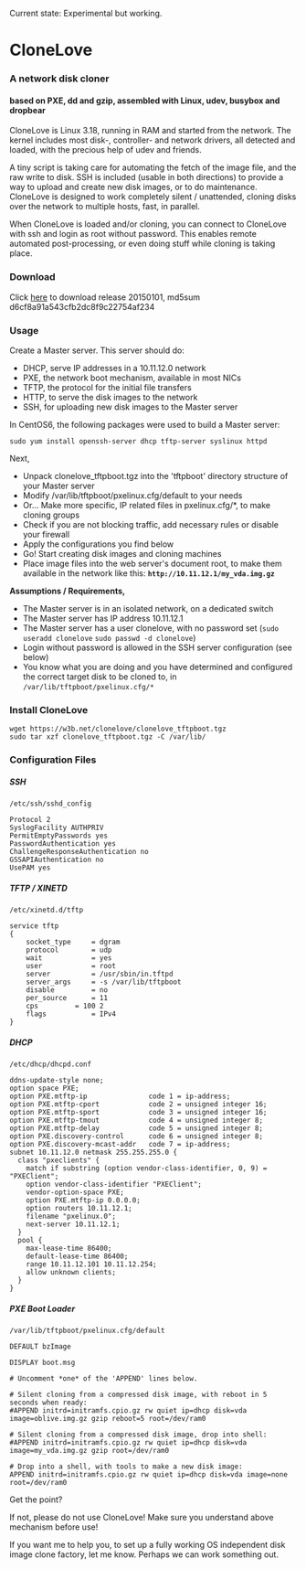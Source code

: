 Current state: Experimental but working.

# CloneLove

### A network disk cloner
#### based on PXE, dd and gzip, assembled with Linux, udev, busybox and dropbear

CloneLove is Linux 3.18, running in RAM and started from the network. The kernel includes most disk-, controller- and network drivers, all detected and loaded, with the precious help of udev and friends.

A tiny script is taking care for automating the fetch of the image file, and the raw write to disk. SSH is included (usable in both directions) to provide a way to upload and create new disk images, or to do maintenance. CloneLove is designed to work completely silent / unattended, cloning disks over the network to multiple hosts, fast, in parallel.

When CloneLove is loaded and/or cloning, you can connect to CloneLove with ssh and login as root without password. This enables remote automated post-processing, or even doing stuff while cloning is taking place.

### Download

Click [here](https://w3b.net/clonelove/clone.go) to download release 20150101, md5sum d6cf8a91a543cfb2dc8f9c22754af234

### Usage

Create a Master server. This server should do:

* DHCP, serve IP addresses in a 10.11.12.0 network
* PXE, the network boot mechanism, available in most NICs
* TFTP, the protocol for the initial file transfers
* HTTP, to serve the disk images to the network
* SSH, for uploading new disk images to the Master server

In CentOS6, the following packages were used to build a Master server:

    sudo yum install openssh-server dhcp tftp-server syslinux httpd

Next,

* Unpack clonelove_tftpboot.tgz into the 'tftpboot' directory structure of your Master server
* Modify /var/lib/tftpboot/pxelinux.cfg/default to your needs
* Or... Make more specific, IP related files in pxelinux.cfg/*, to make cloning groups
* Check if you are not blocking traffic, add necessary rules or disable your firewall
* Apply the configurations you find below
* Go! Start creating disk images and cloning machines
* Place image files into the web server's document root, to make them available in the network like this: **`http://10.11.12.1/my_vda.img.gz`**

**Assumptions / Requirements,**

* The Master server is in an isolated network, on a dedicated switch
* The Master server has IP address 10.11.12.1
* The Master server has a user clonelove, with no password set (`sudo useradd clonelove` `sudo passwd -d clonelove`)
* Login without password is allowed in the SSH server configuration (see below)
* You know what you are doing and you have determined and configured the correct target disk to be cloned to, in `/var/lib/tftpboot/pxelinux.cfg/*`

### Install CloneLove

    wget https://w3b.net/clonelove/clonelove_tftpboot.tgz
    sudo tar xzf clonelove_tftpboot.tgz -C /var/lib/

### Configuration Files

##### SSH

`/etc/ssh/sshd_config`

    Protocol 2
    SyslogFacility AUTHPRIV
    PermitEmptyPasswords yes
    PasswordAuthentication yes
    ChallengeResponseAuthentication no
    GSSAPIAuthentication no
    UsePAM yes

##### TFTP / XINETD

`/etc/xinetd.d/tftp`

    service tftp
    {
    	socket_type		= dgram
    	protocol		= udp
    	wait			= yes
    	user			= root
    	server			= /usr/sbin/in.tftpd
    	server_args		= -s /var/lib/tftpboot
    	disable			= no
    	per_source		= 11
    	cps			= 100 2
    	flags			= IPv4
    } 

##### DHCP

`/etc/dhcp/dhcpd.conf`

    ddns-update-style none;
    option space PXE;
    option PXE.mtftp-ip               code 1 = ip-address;  
    option PXE.mtftp-cport            code 2 = unsigned integer 16;
    option PXE.mtftp-sport            code 3 = unsigned integer 16;
    option PXE.mtftp-tmout            code 4 = unsigned integer 8;
    option PXE.mtftp-delay            code 5 = unsigned integer 8;
    option PXE.discovery-control      code 6 = unsigned integer 8;
    option PXE.discovery-mcast-addr   code 7 = ip-address;
    subnet 10.11.12.0 netmask 255.255.255.0 {
      class "pxeclients" {
        match if substring (option vendor-class-identifier, 0, 9) = "PXEClient";
        option vendor-class-identifier "PXEClient";
        vendor-option-space PXE;
        option PXE.mtftp-ip 0.0.0.0;
        option routers 10.11.12.1;
        filename "pxelinux.0";
        next-server 10.11.12.1;
      }
      pool {
        max-lease-time 86400;
        default-lease-time 86400;
        range 10.11.12.101 10.11.12.254;
        allow unknown clients;
      }
    }

##### PXE Boot Loader

`/var/lib/tftpboot/pxelinux.cfg/default`

    DEFAULT bzImage
    
    DISPLAY boot.msg
    
    # Uncomment *one* of the 'APPEND' lines below.
    
    # Silent cloning from a compressed disk image, with reboot in 5 seconds when ready:
    #APPEND initrd=initramfs.cpio.gz rw quiet ip=dhcp disk=vda image=oblive.img.gz gzip reboot=5 root=/dev/ram0
    
    # Silent cloning from a compressed disk image, drop into shell:
    #APPEND initrd=initramfs.cpio.gz rw quiet ip=dhcp disk=vda image=my_vda.img.gz gzip root=/dev/ram0
    
    # Drop into a shell, with tools to make a new disk image:
    APPEND initrd=initramfs.cpio.gz rw quiet ip=dhcp disk=vda image=none root=/dev/ram0
    
Get the point?

If not, please do not use CloneLove! Make sure you understand above mechanism before use!

If you want me to help you, to set up a fully working OS independent disk image clone factory, let me know. Perhaps we can work something out.

